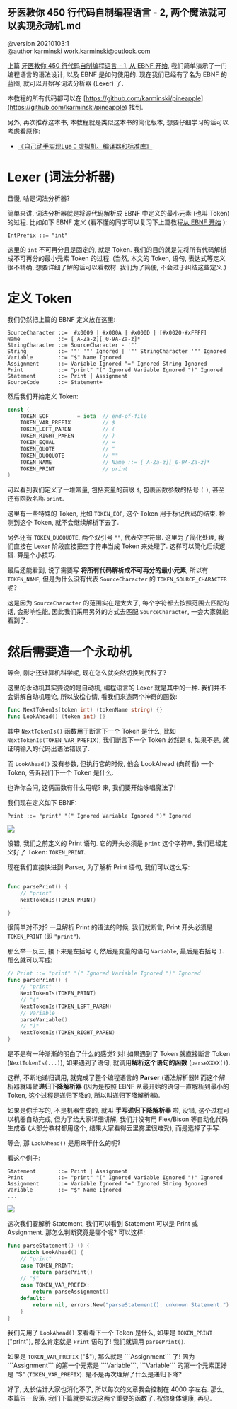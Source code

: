 牙医教你 450 行代码自制编程语言 - 2, 两个魔法就可以实现永动机.md
------------------------------------------------------------

@version    20210103:1  
@author     karminski <work.karminski@outlook.com>  


上篇  [牙医教你 450 行代码自制编程语言 - 1, 从 EBNF 开始](https://zhuanlan.zhihu.com/p/341405385), 我们简单演示了一门编程语言的语法设计, 以及 EBNF 是如何使用的. 现在我们已经有了名为 EBNF 的蓝图, 就可以开始写词法分析器 (Lexer) 了.  

本教程的所有代码都可以在 [https://github.com/karminski/pineapple](https://github.com/karminski/pineapple) 找到.  

另外, 再次推荐这本书, 本教程就是类似这本书的简化版本, 想要仔细学习的话可以考虑看原作:  

- [《自己动手实现Lua：虚拟机、编译器和标准库》](https://union-click.jd.com/jdc?e=jdext-1331174943460048896-0&p=AyIGZRhfEQAUAlEZWBAyEgZUGF4SAhIFUBJaEQQiQwpDBUoyS0IQWhkeHAxfEE8HCllHGAdFBwsCEwZWHlwVAhACXBpfEx1LQglGa2lVWnpcTwhRYXZHBkIzFXRIXT1jGHUOHjdVElsXChMGVRxYJQITBlUfXhYBFAZlK1sQMlNpXBhdFAUaN1QrWxICEwdRHFIXCxYPUitbHQYi0fuPjp29y7fwzfG715%2B3gJLwwbyUN2UrWCVZR1McXkcVABAHVR1eHQcQAlIaWhALGw9SB1olAhMGVx9ZFAUaBzseWxQDEwNdGlkXbBAGVBlaFAAVAVYrWyUBIlk7GggVUhVVAEw1T1lTBxAeWxdsEgRdHFwRBBA3VxpaFwA%3D)


# Lexer (词法分析器)

且慢, 啥是词法分析器?   

简单来讲, 词法分析器就是将源代码解析成 EBNF 中定义的最小元素 (也叫 Token) 的过程. 比如如下 EBNF 定义 (看不懂的同学可以复习下上篇教程[从 EBNF 开始](https://zhuanlan.zhihu.com/p/341405385) ):

```ebnf
IntPrefix ::= "int"
```

这里的 ```int``` 不可再分且是固定的, 就是 Token. 我们的目的就是先将所有代码解析成不可再分的最小元素 Token 的过程. (当然, 本文的 Token, 语句, 表达式等定义很不精确, 想要详细了解的话可以看教材. 我们为了简便, 不会过于纠结这些定义.)  

# 定义 Token  

我们仍然把上篇的 EBNF 定义放在这里:  

```ebnf
SourceCharacter ::=  #x0009 | #x000A | #x000D | [#x0020-#xFFFF] 
Name            ::= [_A-Za-z][_0-9A-Za-z]*
StringCharacter ::= SourceCharacter - '"'
String          ::= '"' '"' Ignored | '"' StringCharacter '"' Ignored
Variable        ::= "$" Name Ignored
Assignment      ::= Variable Ignored "=" Ignored String Ignored
Print           ::= "print" "(" Ignored Variable Ignored ")" Ignored
Statement       ::= Print | Assignment
SourceCode      ::= Statement+ 
```

然后我们开始定义 Token:

```go
const (
    TOKEN_EOF         = iota  // end-of-file
    TOKEN_VAR_PREFIX          // $
    TOKEN_LEFT_PAREN          // (
    TOKEN_RIGHT_PAREN         // )
    TOKEN_EQUAL 			  // =
    TOKEN_QUOTE         	  // "
    TOKEN_DUOQUOTE 			  // ""
    TOKEN_NAME                // Name ::= [_A-Za-z][_0-9A-Za-z]*
    TOKEN_PRINT               // print                
)
```

可以看到我们定义了一堆常量, 包括变量的前缀 ```$```, 包裹函数参数的括号 ```(``` ```)```, 甚至还有函数名称 ```print```.   

这里有一些特殊的 Token, 比如 ```TOKEN_EOF```, 这个 Token 用于标记代码的结束. 检测到这个 Token, 就不会继续解析下去了.  

另外还有 ```TOKEN_DUOQUOTE```, 两个双引号 ```""```, 代表空字符串. 这里为了简化处理, 我们直接在 Lexer 阶段直接把空字符串当成 Token 来处理了. 这样可以简化后续逻辑. 算是个小技巧.  

最后还能看到, 说了需要写 **将所有代码解析成不可再分的最小元素**, 所以有 ```TOKEN_NAME```, 但是为什么没有代表 ```SourceCharacter``` 的 ```TOKEN_SOURCE_CHARACTER``` 呢?   

这是因为 ```SourceCharacter``` 的范围实在是太大了, 每个字符都去按照范围去匹配的话, 会影响性能, 因此我们采用另外的方式去匹配 ```SourceCharacter```, 一会大家就能看到了.  



# 然后需要造一个永动机  

等会, 刚才还计算机科学呢, 现在怎么就突然切换到民科了?  

这里的永动机其实要说的是自动机, 编程语言的 Lexer 就是其中的一种. 我们并不会讲解自动机理论, 所以放松心情, 看我们来造两个神奇的函数:  

```go
func NextTokenIs(token int) (tokenName string) {} 
func LookAhead() (token int) {}
```

其中 ```NextTokenIs()``` 函数用于断言下一个 Token 是什么, 比如 ```NextTokenIs(TOKEN_VAR_PREFIX)```, 我们断言下一个 Token 必然是 ```$```, 如果不是, 就证明输入的代码出语法错误了.  

而 ```LookAhead()``` 没有参数, 但执行它的时候, 他会 LookAhead (向前看) 一个 Token, 告诉我们下一个 Token 是什么.  

也许你会问, 这俩函数有什么用呢? 来, 我们要开始咏唱魔法了!  

我们现在定义如下 EBNF:  

```ebnf
Print ::= "print" "(" Ignored Variable Ignored ")" Ignored
```

![](./assets/images/ebnf-print.png)

没错, 我们之前定义的 Print 语句. 它的开头必须是 ```print``` 这个字符串, 我们已经定义好了 Token: ```TOKEN_PRINT```.  

现在我们直接快进到 Parser, 为了解析 Print 语句, 我们可以这么写:  


```go

func parsePrint() {
    // "print"
    NextTokenIs(TOKEN_PRINT)
    ...
}

```

很简单对不对? 一旦解析 Print 的语法的时候, 我们就断言, Print 开头必须是 ```TOKEN_PRINT``` (即 ```"print"```).  

那么举一反三, 接下来是左括号 ```(```, 然后是变量的语句 ```Variable```, 最后是右括号 ```)```. 那么就可以写成:  


```go
// Print ::= "print" "(" Ignored Variable Ignored ")" Ignored
func parsePrint() {
    // "print"
    NextTokenIs(TOKEN_PRINT)     
    // "(" 
    NextTokenIs(TOKEN_LEFT_PAREN) 
    // Variable
    parseVariable()
    // ")"
    NextTokenIs(TOKEN_RIGHT_PAREN)
}
```

是不是有一种渐渐的明白了什么的感觉? 对! 如果遇到了 Token 就直接断言 Token (```NextTokenIs(...)```), 如果遇到了语句, 就调用**解析这个语句的函数** (```parseXXXX()```).  

这样, 不断地递归调用, 就完成了整个编程语言的 **Parser** (语法解析器)! 而这个解析器就叫做**递归下降解析器** (因为是按照 EBNF 从最开始的语句一直解析到最小的 Token, 这个过程是递归下降的, 所以叫递归下降解析器).  

如果是你手写的, 不是机器生成的, 就叫 **手写递归下降解析器** 啦, 没错, 这个过程可以机器自动完成, 但为了给大家详细讲解, 我们并没有用 Flex/Bison 等自动化代码生成器 (大部分教材都用这个, 结果大家看得云里雾里很难受), 而是选择了手写.   

等会, 那 ```LookAhead()``` 是用来干什么的呢?  

看这个例子:  

```ebnf
Statement       ::= Print | Assignment
Print           ::= "print" "(" Ignored Variable Ignored ")" Ignored
Assignment      ::= Variable Ignored "=" Ignored String Ignored
Variable        ::= "$" Name Ignored
...
```

![](./assets/images/ebnf-statement-sum.png)


这次我们要解析 Statement, 我们可以看到 Statement 可以是 Print 或 Assignment. 那怎么判断究竟是哪个呢? 可以这样:  


```go
func parseStatement() () {
    switch LookAhead() {
    // "print" 
    case TOKEN_PRINT:
        return parsePrint()
    // "$"
    case TOKEN_VAR_PREFIX:
        return parseAssignment()
    default:
        return nil, errors.New("parseStatement(): unknown Statement.")
    }
}
```

我们先用了 ```LookAhead()``` 来看看下一个  Token 是什么, 如果是 ```TOKEN_PRINT``` ("print"), 那么肯定就是 ```Print``` 语句了! 我们就调用 ```parsePrint()```.  

如果是 ```TOKEN_VAR_PREFIX``` ("$"), 那么就是 ```Assignment``` 了! 因为 ```Assignment``` 的第一个元素是 ```Variable```, ```Variable``` 的第一个元素正好是 "$" (```TOKEN_VAR_PREFIX```). 是不是再次理解了什么是递归下降?   

好了, 太长估计大家也消化不了, 所以每次的文章我会控制在 4000 字左右. 那么, 本篇告一段落. 我们下篇就要实现这两个重要的函数了. 祝你身体健康, 再见.  



